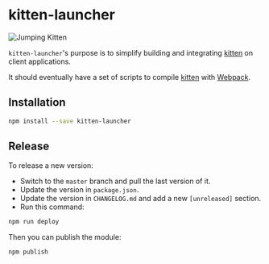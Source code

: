 # kitten-launcher

![Jumping Kitten](http://i.giphy.com/VxbvpfaTTo3le.gif)

`kitten-launcher`'s purpose is to simplify building and integrating
[kitten](https://github.com/KissKissBankBank/kitten) on client applications.

It should eventually have a set of scripts to compile
[kitten](https://github.com/KissKissBankBank/kitten) with
[Webpack](https://webpack.github.io/).

## Installation

```sh
npm install --save kitten-launcher
```

## Release

To release a new version:

- Switch to the `master` branch and pull the last version of it.
- Update the version in `package.json`.
- Update the version in `CHANGELOG.md` and add a new `[unreleased]` section.
- Run this command:

```sh
npm run deploy
```

Then you can publish the module:

```
npm publish
```
